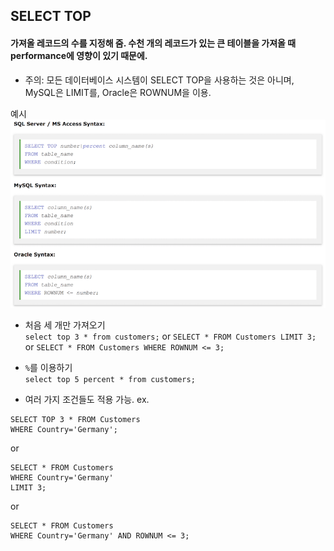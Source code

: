 ## SELECT TOP
#### 가져올 레코드의 수를 지정해 줌. 수천 개의 레코드가 있는 큰 테이블을 가져올 때 performance에 영향이 있기 때문에.

- 주의: 모든 데이터베이스 시스템이 SELECT TOP을 사용하는 것은 아니며, MySQL은 LIMIT를, Oracle은 ROWNUM을 이용.

예시<br/>
![select_top](./img/select_top_ex.png)


- 처음 세 개만 가져오기<br/>
```select top 3 * from customers;```
or
```SELECT * FROM Customers LIMIT 3;```
or
```SELECT * FROM Customers WHERE ROWNUM <= 3;```


- `%`를 이용하기<br/>
```select top 5 percent * from customers;```


- 여러 가지 조건들도 적용 가능.
ex.
```
SELECT TOP 3 * FROM Customers
WHERE Country='Germany';
```
or
```
SELECT * FROM Customers
WHERE Country='Germany'
LIMIT 3;
```
or
```
SELECT * FROM Customers
WHERE Country='Germany' AND ROWNUM <= 3;
```